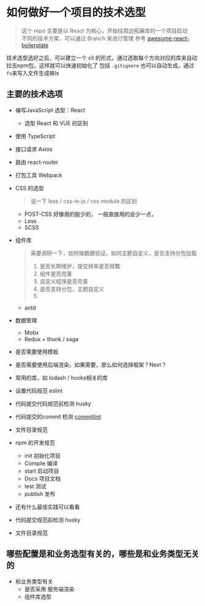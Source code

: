 # 如何做好一个项目的技术选型

> 这个 repo 主要是以 React 为核心，开始往周边拓展库的一个项目启动\
> 不同的技术方案，可以通过 Branch 来进行管理
> 参考 [awesome-react-boilerplate](https://linghucong.js.org/awesome-react-boilerplate/)

技术选型选好之后，可以建立一个 cli 的形式，通过选取每个方向对应的库来自动拉去npm包，这样就可以快速初始化了
包括 `.gitignore` 也可以自动生成，通过`fs`来写入文件生成嘛ls

## 主要的技术选项
- 编写JavaScript 选型：React

    - 选型 React 和 VUE 的区别

- 使用 TypeScript

- 接口请求 Axios

- 路由 react-router  

- 打包工具 Webpack 

- CSS 的选型

  > 说一下 less / css-in-js / css module 的区别

  - POST-CSS 好像用的挺少的，
    一般直接用的会少一点，
  - Less
  - SCSS
  

- 组件库 
  >需要调研一下，如何做数据验证，如何主题自定义，是否支持分包加载
  > 1. 是否长期维护，提交频率是否频繁
  > 2. 组件是否完善
  > 3. 自定义程序是否完善
  > 4. 是否支持分包，主题自定义
  > 5. 
  - antd 
  
- 数据管理
    - Mobx 
    - Redux + thunk / saga
    
- 是否需要使用模板

- 是否需要使用后端渲染，如果需要，那么如何选择框架？Next？

- 常用的库，如 lodash / hooks相关的库  

- 设置代码规范 eslint

- 代码提交代码规范前检测 husky

- 代码提交的commit 检测 [commitlint](https://github.com/conventional-changelog/commitlint)

- 文件目录规范

- npm 的开发规范

    - init 初始化项目
    - Compile 编译
    - start 启动项目
    - Docs 项目文档
    - test 测试
    - publish 发布

- 还有什么最佳实践可以看看
- 代码提交规范前检测 husky

- 文件目录规范



## 哪些配置是和业务选型有关的，哪些是和业务类型无关的

- 和业务类型有关
  - 是否采用 服务端渲染
  - 组件库选型
